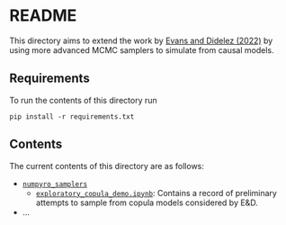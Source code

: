 # README
This directory aims to extend the work by [Evans and Didelez (2022)](https://arxiv.org/pdf/2109.03694.pdf) by using more advanced MCMC samplers to simulate from causal models.

## Requirements
To run the contents of this directory run
```
pip install -r requirements.txt
```

## Contents
The current contents of this directory are as follows:
* [`numpyro_samplers`](./numpyro_samplers/)
	* [`exploratory_copula_demo.ipynb`](numpyro_samplers/exploratory_copula_demo.ipynb): Contains a record of preliminary attempts to sample from copula models considered by E&D.
* ...
